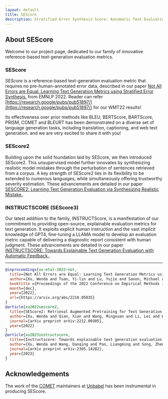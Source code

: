 ```yaml
---
layout: default
title: SEScore
description: Stratified Error Synthesis Score: Automatic Text Evaluation Metrics
---
```

## About SEScore

Welcome to our project page, dedicated to our family of innovative reference-based text-generation evaluation metrics. 

### SEScore
*SEScore* is a reference-based text-generation evaluation metric that requires no pre-human-annotated error data, described in our paper [Not All Errors are Equal: Learning Text Generation Metrics using Stratified Error Synthesis.](https://arxiv.org/abs/2210.05035) from EMNLP 2022. Reader can refer [https://research.google/pubs/pub51897/](https://research.google/pubs/pub51897/) for our WMT22 results!

Its effectiveness over prior methods like BLEU, BERTScore, BARTScore, PRISM, COMET and BLEURT has been demonstrated on a diverse set of language generation tasks, including translation, captioning, and web text generation. and we are very excited to share it with you!

### SEScore2

Building upon the solid foundation laid by SEScore, we then introduced SEScore2. This unsupervised model further innovates by synthesizing realistic model mistakes through the perturbation of sentences retrieved from a corpus. A key strength of SEScore2 lies in its flexibility to be extended to numerous languages, while simultaneously offering trustworthy severity estimation. These advancements are detailed in our paper [SESCORE2: Learning Text Generation Evaluation via Synthesizing Realistic Mistake.](https://arxiv.org/abs/2212.09305).

### INSTRUCTSCORE (SEScore3)

Our latest addition to the family, INSTRUCTScore, is a manifestation of our commitment to providing open-source, explainable evaluation metrics for text generation. It exploits explicit human instruction and the vast implicit knowledge of GPT4, fine-tuning a LLAMA model to develop an evaluation metric capable of delivering a diagnostic report consistent with human judgment. These advancements are detailed in our paper [INSTRUCTSCORE: Towards Explainable Text Generation Evaluation with Automatic Feedback.](https://arxiv.org/pdf/2305.14282.pdf).
* * *

```bibtex
@inproceedings{xu-etal-2022-not,
  title={Not All Errors are Equal: Learning Text Generation Metrics using Stratified Error Synthesis},
  author={Xu, Wenda and Tuan, Yi-lin and Lu, Yujie and Saxon, Michael and Li, Lei and Wang, William Yang},
  booktitle ={Proceedings of the 2022 Conference on Empirical Methods in Natural Language Processing},
  month={dec},
  year={2022},
  url={https://arxiv.org/abs/2210.05035}
}
@article{xu2022sescore2,
  title={SEScore2: Retrieval Augmented Pretraining for Text Generation Evaluation},
  author={Xu, Wenda and Qian, Xian and Wang, Mingxuan and Li, Lei and Wang, William Yang},
  journal={arXiv preprint arXiv:2212.09305},
  year={2022}
}
@article{xu2023instructscore,
  title={Instructscore: Towards explainable text generation evaluation with automatic feedback},
  author={Xu, Wenda and Wang, Danqing and Pan, Liangming and Song, Zhenqiao and Freitag, Markus and Wang, William Yang and Li, Lei},
  journal={arXiv preprint arXiv:2305.14282},
  year={2023}
}
```

## Acknowledgements

The work of the [COMET](https://github.com/Unbabel/COMET) maintainers at [Unbabel](https://duckduckgo.com/?t=ffab&q=unbabel&ia=web) has been instrumental in producing SEScore.

